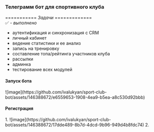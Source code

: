 <h3>Телеграмм бот для спортивного клуба</h3>

=========== _Задачи_ =============\
✅ - _выполнено_

 - аутентификация и синхронизация с CRM
 - личный кабинет
 - ведение статистики и ее анализ
 - запись на тренировку
 - составление топа/рейтинга участников клуба
 - рассылки
 - админка
 - тестирование всех модулей

<h4>Запуск бота</h4>
![image](https://github.com/ivalukyan/sport-club-bot/assets/146388672/e6559653-1908-4ea9-b5ea-a8c530d92bbb)
<h4>Регистрация</h4>
1. ![image](https://github.com/ivalukyan/sport-club-bot/assets/146388672/17dde489-8b7d-4dcd-9b96-949d4b8fdc74)
2. 
